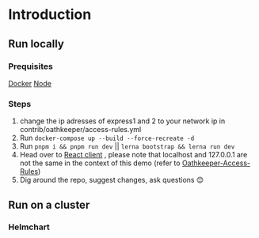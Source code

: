 # Introduction

## Run locally

### Prequisites

[Docker](https://www.docker.com)
[Node](https://nodejs.org/en/)

### Steps

1. change the ip adresses of express1 and 2 to your network ip in contrib/oathkeeper/access-rules.yml
2. Run `docker-compose up --build --force-recreate -d`
3. Run `pnpm i && pnpm run dev` || `lerna bootstrap && lerna run dev`
4. Head over to [React client](http://127.0.0.1:3000) , please note that localhost and 127.0.0.1 are not the same in the context of this demo (refer to [Oathkeeper-Access-Rules](file://./contrib/quickstart/oathkeeper/access-rules.yml))
5. Dig around the repo, suggest changes, ask questions 😊

## Run on a cluster

### Helmchart
